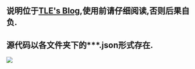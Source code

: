 ## 说明位于[TLE's Blog](https://www.luogu.com.cn/blog/TLE-TAT/watchface),使用前请仔细阅读,否则后果自负.
## 源代码以各文件夹下的***.json形式存在.
![](https://cdn.luogu.com.cn/upload/image_hosting/5x6vt0bl.png) 
